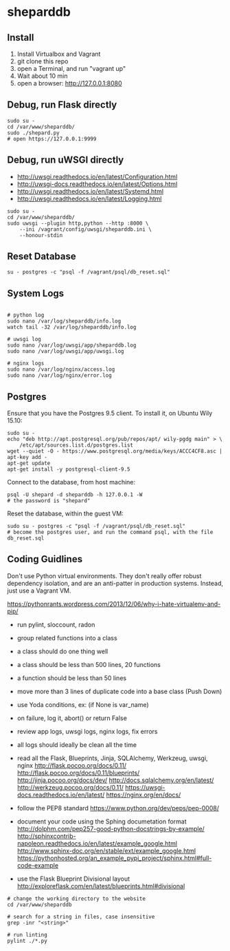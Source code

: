 # sheparddb

## Install

1. Install Virtualbox and Vagrant
2. git clone this repo
3. open a Terminal, and run "vagrant up"
4. Wait about 10 min
5. open a browser: http://127.0.0.1:8080





## Debug, run Flask directly

```shell
sudo su -
cd /var/www/sheparddb/
sudo ./shepard.py
# open https://127.0.0.1:9999
```


## Debug, run uWSGI directly
- http://uwsgi.readthedocs.io/en/latest/Configuration.html
- http://uwsgi-docs.readthedocs.io/en/latest/Options.html
- http://uwsgi.readthedocs.io/en/latest/Systemd.html
- http://uwsgi.readthedocs.io/en/latest/Logging.html

```shell
sudo su -
cd /var/www/sheparddb/
sudo uwsgi --plugin http,python --http :8000 \
    --ini /vagrant/config/uwsgi/sheparddb.ini \
    --honour-stdin
```
## Reset Database
```shell
su - postgres -c "psql -f /vagrant/psql/db_reset.sql"
```



## System Logs
```shell

# python log
sudo nano /var/log/sheparddb/info.log
watch tail -32 /var/log/sheparddb/info.log

# uwsgi log
sudo nano /var/log/uwsgi/app/sheparddb.log
sudo nano /var/log/uwsgi/app/uwsgi.log

# nginx logs
sudo nano /var/log/nginx/access.log
sudo nano /var/log/nginx/error.log

```



## Postgres

Ensure that you have the Postgres 9.5 client. To install it, on Ubuntu Wily 15.10:

```shell
sudo su -
echo "deb http://apt.postgresql.org/pub/repos/apt/ wily-pgdg main" > \
    /etc/apt/sources.list.d/postgres.list
wget --quiet -O - https://www.postgresql.org/media/keys/ACCC4CF8.asc | apt-key add -
apt-get update
apt-get install -y postgresql-client-9.5
```

Connect to the database, from host machine:
```shell
psql -U shepard -d sheparddb -h 127.0.0.1 -W
# the password is "shepard"
```

Reset the database, within the guest VM:
```shell
sudo su - postgres -c "psql -f /vagrant/psql/db_reset.sql"
# become the postgres user, and run the command psql, with the file db_reset.sql
```

## Coding Guidlines

Don\'t use Python virtual environments. They don\'t really offer robust dependency
isolation, and are an anti-patter in production systems. Instead, just use a
Vagrant VM.

https://pythonrants.wordpress.com/2013/12/06/why-i-hate-virtualenv-and-pip/

- run pylint, sloccount, radon
- group related functions into a class
- a class should do one thing well
- a class should be less than 500 lines, 20 functions
- a function should be less than 50 lines
- move more than 3 lines of duplicate code into a base class (Push Down)
- use Yoda conditions, ex: (if None is var_name)
- on failure, log it, abort() or return False
- review app logs, uwsgi logs, nginx logs, fix errors
- all logs should ideally be clean all the time
- read all the Flask, Blueprints, Jinja, SQLAlchemy, Werkzeug, uwsgi, nginx
http://flask.pocoo.org/docs/0.11/
http://flask.pocoo.org/docs/0.11/blueprints/
http://jinja.pocoo.org/docs/dev/
http://docs.sqlalchemy.org/en/latest/
http://werkzeug.pocoo.org/docs/0.11/
https://uwsgi-docs.readthedocs.io/en/latest/
https://nginx.org/en/docs/

- follow the PEP8 standard
https://www.python.org/dev/peps/pep-0008/

- document your code using the Sphing documetation format
http://dolphm.com/pep257-good-python-docstrings-by-example/
http://sphinxcontrib-napoleon.readthedocs.io/en/latest/example_google.html
http://www.sphinx-doc.org/en/stable/ext/example_google.html
https://pythonhosted.org/an_example_pypi_project/sphinx.html#full-code-example

- use the Flask Blueprint Divisional layout
http://exploreflask.com/en/latest/blueprints.html#divisional

```shell
# change the working directory to the website
cd /var/www/sheparddb

# search for a string in files, case insensitive
grep -inr "<string>"

# run linting
pylint ./*.py

```